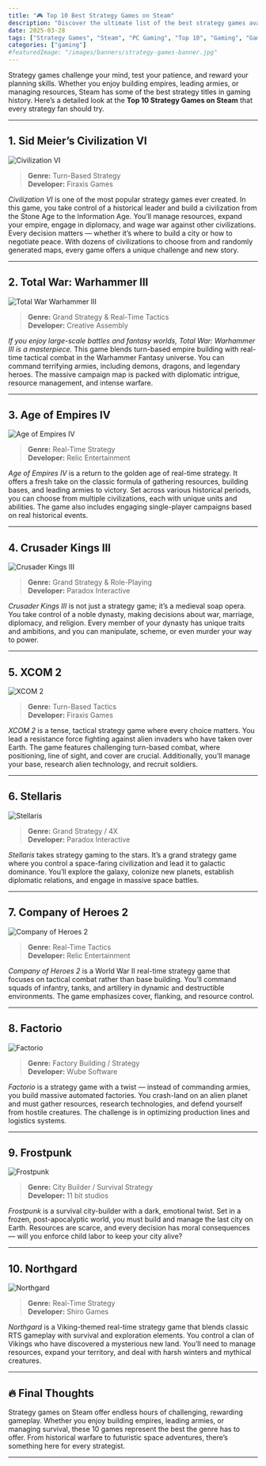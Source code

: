```yaml
---
title: "🎮 Top 10 Best Strategy Games on Steam"
description: "Discover the ultimate list of the best strategy games available on Steam."
date: 2025-03-28
tags: ["Strategy Games", "Steam", "PC Gaming", "Top 10", "Gaming", "Game Recommendations"]
categories: ["gaming"]
#featuredImage: "/images/banners/strategy-games-banner.jpg"
---
```


Strategy games challenge your mind, test your patience, and reward your planning skills. Whether you enjoy building empires, leading armies, or managing resources, Steam has some of the best strategy titles in gaming history. Here’s a detailed look at the **Top 10 Strategy Games on Steam** that every strategy fan should try.

---

## 1. **Sid Meier’s Civilization VI**

![Civilization VI](/images/games/civilization-vi.jpg)

> **Genre:** Turn-Based Strategy  
> **Developer:** Firaxis Games

_Civilization VI_ is one of the most popular strategy games ever created. In this game, you take control of a historical leader and build a civilization from the Stone Age to the Information Age. You’ll manage resources, expand your empire, engage in diplomacy, and wage war against other civilizations. Every decision matters — whether it’s where to build a city or how to negotiate peace. With dozens of civilizations to choose from and randomly generated maps, every game offers a unique challenge and new story.

---

## 2. **Total War: Warhammer III**

![Total War Warhammer III](/images/games/total-war-warhammer-iii.jpg)

> **Genre:** Grand Strategy & Real-Time Tactics  
> **Developer:** Creative Assembly

_If you enjoy large-scale battles and fantasy worlds, Total War: Warhammer III is a masterpiece._ This game blends turn-based empire building with real-time tactical combat in the Warhammer Fantasy universe. You can command terrifying armies, including demons, dragons, and legendary heroes. The massive campaign map is packed with diplomatic intrigue, resource management, and intense warfare.

---

## 3. **Age of Empires IV**

![Age of Empires IV](/images/games/age-of-empires-iv.jpg)

> **Genre:** Real-Time Strategy  
> **Developer:** Relic Entertainment

_Age of Empires IV_ is a return to the golden age of real-time strategy. It offers a fresh take on the classic formula of gathering resources, building bases, and leading armies to victory. Set across various historical periods, you can choose from multiple civilizations, each with unique units and abilities. The game also includes engaging single-player campaigns based on real historical events.

---

## 4. **Crusader Kings III**

![Crusader Kings III](/images/games/crusader-kings-iii.jpg)

> **Genre:** Grand Strategy & Role-Playing  
> **Developer:** Paradox Interactive

_Crusader Kings III_ is not just a strategy game; it’s a medieval soap opera. You take control of a noble dynasty, making decisions about war, marriage, diplomacy, and religion. Every member of your dynasty has unique traits and ambitions, and you can manipulate, scheme, or even murder your way to power.

---

## 5. **XCOM 2**

![XCOM 2](/images/games/xcom-2.png)

> **Genre:** Turn-Based Tactics  
> **Developer:** Firaxis Games

_XCOM 2_ is a tense, tactical strategy game where every choice matters. You lead a resistance force fighting against alien invaders who have taken over Earth. The game features challenging turn-based combat, where positioning, line of sight, and cover are crucial. Additionally, you’ll manage your base, research alien technology, and recruit soldiers.

---

## 6. **Stellaris**

![Stellaris](/images/games/stellaris.jpg)

> **Genre:** Grand Strategy / 4X  
> **Developer:** Paradox Interactive

_Stellaris_ takes strategy gaming to the stars. It’s a grand strategy game where you control a space-faring civilization and lead it to galactic dominance. You’ll explore the galaxy, colonize new planets, establish diplomatic relations, and engage in massive space battles.

---

## 7. **Company of Heroes 2**

![Company of Heroes 2](/images/games/company-of-heroes-2.jpg)

> **Genre:** Real-Time Tactics  
> **Developer:** Relic Entertainment

_Company of Heroes 2_ is a World War II real-time strategy game that focuses on tactical combat rather than base building. You’ll command squads of infantry, tanks, and artillery in dynamic and destructible environments. The game emphasizes cover, flanking, and resource control.

---

## 8. **Factorio**

![Factorio](/images/games/factorio.jpg)

> **Genre:** Factory Building / Strategy  
> **Developer:** Wube Software

_Factorio_ is a strategy game with a twist — instead of commanding armies, you build massive automated factories. You crash-land on an alien planet and must gather resources, research technologies, and defend yourself from hostile creatures. The challenge is in optimizing production lines and logistics systems.

---

## 9. **Frostpunk**

![Frostpunk](/images/games/frostpunk.jpg)

> **Genre:** City Builder / Survival Strategy  
> **Developer:** 11 bit studios

_Frostpunk_ is a survival city-builder with a dark, emotional twist. Set in a frozen, post-apocalyptic world, you must build and manage the last city on Earth. Resources are scarce, and every decision has moral consequences — will you enforce child labor to keep your city alive?

---

## 10. **Northgard**

![Northgard](/images/games/northgard.jpg)

> **Genre:** Real-Time Strategy  
> **Developer:** Shiro Games

_Northgard_ is a Viking-themed real-time strategy game that blends classic RTS gameplay with survival and exploration elements. You control a clan of Vikings who have discovered a mysterious new land. You’ll need to manage resources, expand your territory, and deal with harsh winters and mythical creatures.

---

## 🔥 Final Thoughts

Strategy games on Steam offer endless hours of challenging, rewarding gameplay. Whether you enjoy building empires, leading armies, or managing survival, these 10 games represent the best the genre has to offer. From historical warfare to futuristic space adventures, there’s something here for every strategist.


---